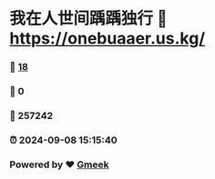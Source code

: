 # 我在人世间踽踽独行 :link: https://onebuaaer.us.kg/ 
### :page_facing_up: [18](https://onebuaaer.us.kg//tag.html) 
### :speech_balloon: 0 
### :hibiscus: 257242 
### :alarm_clock: 2024-09-08 15:15:40 
### Powered by :heart: [Gmeek](https://github.com/Meekdai/Gmeek)
